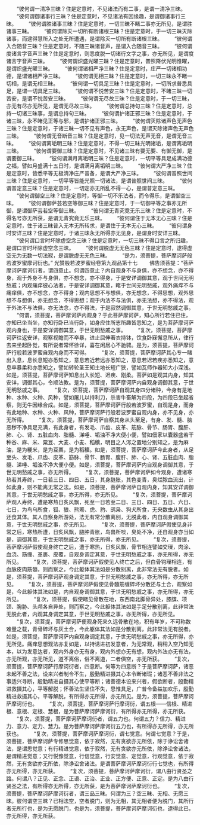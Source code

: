<!-- { "loadSidebar": true } -->
　　“彼何谓一清净三昧？住是定意时，不见诸法而有二事，是谓一清净三昧。
　　“彼何谓御诸事行三昧？住是定意时，不见诸法有因缘趣，是谓御诸事行三昧。
　　“彼何谓胜诸事三昧？住是定意时，一切三昧不睹二事亦无所见，是谓胜诸事三昧。
　　“彼何谓除灭一切所有断诸根三昧？住是定意时，于一切三昧灭除诸事，而逮得慧所入之处无所遭遇，是谓除灭一切所有断诸根三昧。
　　“彼何谓入合随音三昧？住是定意时，不随三昧诸音声，是谓入合随音三昧。
　　“彼何谓度诸言字音声三昧？住是定意时，则悉度脱一切诸行文字之事，亦无所见，是谓度诸言字音声三昧。
　　“彼何谓炽盛光曜三昧？住是定意时，普照降伏光明惟曜，是谓炽盛光曜三昧。
　　“彼何谓诸相严净三昧？住是定意时，庄严一切诸相功德，是谓诸相严净三昧。
　　“彼何谓无相三昧？住是定意时，一切三昧永不睹一切相，是谓无相三昧。
　　“彼何谓一切具足三昧？住是定意时，一切所求普悉具足，是谓一切具足三昧。
　　“彼何谓不悦苦安三昧？住是定意时，不睹三昧一切苦安，是谓不悦苦安三昧。
　　“彼何谓无尽故三昧？住是定意时，于一切三昧，亦无有尽亦无所见，是谓无尽故三昧。
　　“彼何谓总持句三昧？住是定意时，总持一切诸三昧事，是谓总持句三昧。
　　“彼何谓护诸正邪三昧？住是定意时，于诸三昧，永不睹见正等与邪，是谓护诸正邪三昧。
　　“彼何谓灭除诸声色无声色三昧？住是定意时，于诸三昧一切不见有声色，永无声色，是谓灭除诸声色无声色三昧。
　　“彼何谓无音断音三昧？住是定意时，见一切法无声无音，是谓无音三昧。
　　“彼何谓离垢明三昧？住是定意时，不得一切三昧光明诸垢，是谓离垢明三昧。
　　“彼何谓要御三昧？住是定意时，不见诸三昧有要无要、有御无御，是谓要御三昧。
　　“彼何谓满月离垢明三昧？住是定意时，一切平等具足成满功德之福，譬如月盛满十五日时，是谓满月离垢明三昧。
　　“彼何谓大严净三昧？住是定意时，皆悉平等无极清净庄严普备，是谓大严净三昧。
　　“彼何谓普照世间三昧？住是定意时，一切平等皆能光照一切诸法，是谓普照世间三昧。
　　“彼何谓普定意三昧？住是定意时，一切定亦无所乱不得一心，是谓普定意三昧。
　　“彼何谓御空三昧？住是定意时，等御一切不乐法者，而令得乐，是谓御空三昧。
　　“彼何谓御萨芸若空等御三昧？住是定意时，于一切御平等之事亦无所御，是谓御萨芸若空等御三昧。
　　“彼何谓无青究竟无乐三昧？住是定意时，不得名号亦无所获，是谓无青究竟无乐三昧。
　　“彼何谓住于无本无心三昧？住是定意时，住于诸三昧普入无本无所转求，是谓住于无本无心三昧。
　　“彼何谓身时安详三昧？住是定意时，于诸三昧永无所得亦无见身，是谓身时安详三昧。
　　“彼何谓口言时坏除虚空念三昧？住是定意时，一切三昧不得口言之所归趣，是谓口言时坏除虚空念三昧。
　　“彼何谓脱虚无无色三昧？住是定意时，逮得虚空无为无数一切法寂，是谓脱虚无无色三昧。
　　“是为，须菩提，菩萨摩诃萨般若波罗蜜摩诃衍也。”
光赞般若波罗蜜经卷第九观品第十七
　　佛告须菩提：“菩萨摩诃萨摩诃衍者，谓四意止。何谓四意止？内自观身不与身俱，亦不想念，亦不得身，观于外身不与身俱，亦不想念，亦不得身，于是安详调御其意，观于世间无明愁戚；内观痛痒彼心法者，于是安详调御其意，睹于世间无明愁戚，观外痛痒不与痛痒俱，亦不想念，亦不得身；观内思想不与想俱，亦无想念，不得思想，观外思想不与想俱，亦无想念，不得思想；观于内法不与法俱，亦无法想，亦不得法，观于外法不与法俱，亦无法念，亦不得法，于是寂然调御其意，于世无明愁戚之事。
　　“何谓，须菩提，菩萨摩诃萨内观身？于此菩萨摩诃萨，知心所行若住已住，亦知已坐当坐，亦知行卧已当行卧，如身应住所志所趣皆悉知之，是为菩萨摩诃萨观内身也，于是安详调御其意，于世无明愁戚之事。
　　“复次，须菩提，菩萨摩诃萨往返安详，观察视瞻而不卒暴，进止屈伸著衣持钵，饮食卧寐懈息所从，律行去来坐起卧觉，有所说者常怀徐详，喜在闲居心不驰骋。是为，须菩提，菩萨摩诃萨行般若波罗蜜自观内身而不可得。
　　“复次，须菩提，菩萨摩诃萨其心专一睹出入息，息长息短亦悉知之，意息若近若远亦悉知之，意息若迟若疾亦悉知之，意息卒暴柔和亦悉知之，譬如转轮圣王知土地长短广狭，譬如瓦师作器知大小深浅。如是，须菩提，菩萨摩诃萨知息出入长短、迟疾、刚柔。菩萨如是观其内身，知其安详，调御其心，令顺法教。是为，须菩提，菩萨摩诃萨内自观身调御其意，于世无明愁戚之事。
　　“复次，须菩提，菩萨摩诃萨自观其身四分诸种，今身有是地种、水种、火种、风种，譬如屠儿以持利刀，杀害牛畜解为四段，为四段已坐起省察，则无牛因缘合成。如是，须菩提，菩萨摩诃萨行般若波罗蜜，自观是身，而身有此地种、水种、火种、风种，菩萨摩诃萨行般若波罗蜜自观内身，亦不见身，亦无所得。
　　“复次，须菩提，菩萨摩诃萨自察其身从头至足，有身、发、髓、脑恶秽不净具足充满，有此身者，有发毛、爪齿、皮革、筋脉、骨节、肠胃、腹肝、肺、心、肾、五脏血肉、脂髓、涕唾、垢浊不净大便小便，譬如佃家以囊器盛若干种谷、麻、米、粟豆、大麦、小麦、稻穬，明目之人泻之置地分别知之，是为麻油，是为粳米，是为豆粟，是为稻穬。如是，须菩提，菩萨摩诃萨今此身者，从足至头、发毛、爪齿、皮革、筋脉、骨节、肠胃、腹肝、肺、心、肾、五脏血肉、脂髓、涕唾、垢浊不净大便小便。如是，须菩提，菩萨摩诃萨内自观身调御其意，于世无明愁戚之事，亦无所得。
　　“复次，须菩提，菩萨摩诃萨如今观身，遭诸寒热若其寿终，一日若三日、四日、五日，其身膖胀，其色变青，臭烂脓血流出，计如此身，则不能离无常之法。如是，须菩提，菩萨摩诃萨自观内身，知其安详调御其意，于世无明愁戚之事，亦无所得，亦无所见。
　　“复次，须菩提，菩萨摩诃萨观人寿终，遭是寒热日炙风飘，死至一日若至二日、三日、四日、五日、六日、七日，为鸟乌所食，狐、狼、熊罴、虎、豹、鸱枭、狗犬所食，无央数虫从其身出还食其体。其人自察身所游处，法无有常分散离别，无脱此者，内自观身调御其意，于世无明愁戚之事，亦无所见。
　　“复次，须菩提，菩萨摩诃萨假使见身非常之后，寒热所遭，日炙风飘，膖肿青胀，鸟兽所啖，臭处不净，还自观身亦当如是，调御其意，于世无明愁戚之事，亦无所得，亦无所见。
　　“复次，须菩提，菩萨摩诃萨假使观身终亡之后，遭于寒热，日炙风飘，骨节相连譬如交璅，肉涂、血浇、筋缠、革裹、皮覆，自观身调定其意，于世无明愁戚之事，亦无所得，亦无所见。
　　“复次，须菩提，菩萨摩诃萨假使见人终亡之后，但白骨钩璅相连，有血脉皮肉筋髓，则而察之，今此躯体其法如是分散别离，此非常法无有脱者。如是，须菩提，菩萨摩诃萨观身调定其意，于世无明愁戚之事，亦无所得，亦无所见。
　　“复次，须菩提，菩萨摩诃萨假使见骨髓筋缠碎坏分散还与土合，观察如是，今此躯体其法如是，内自观身调御其意，于世无明愁戚之事，亦无所得，亦无所见。
　　“复次，须菩提，假使睹见骨散在地，东西南北脚骨异处，膝膑、项颈、胸胁、头颅各自异处，则而察之，今此躯体其法如是手足分散别离，此非常法无脱此者，内观其身调定其意，于世无明愁戚之事，亦无所得，亦无所见。
　　“复次，须菩提，菩萨摩诃萨便观身死来久远骨散在地，积有年岁，不可称数难量之载，青骨碎坏与灰土合，今此躯体其法如是分散别离，此非常法无有脱者。如是，须菩提，菩萨摩诃萨内自观身调定其意，于世无明愁戚之事，亦无所得，亦无所见。痛痒思想观法亦复如是，以持诱进初发意者，为无常观，稍稍入空乃知无本，以为发意达者，观内外身亦无有身，观内外想亦无有想，观内外法亦无有法，亦无所观，亦无所见，道不离俗，俗不离道，二者俱空，亦无所获。
　　“复次，须菩提，菩萨摩诃萨行摩诃衍者，四意断。何等为四意断？于是菩萨摩诃萨，诸恶未起不善之法，设来兴者制令不生，殷勤精进摄其心本令断诸瑕；诸恶不善非法之事适兴寻断，殷勤精进自摄其心使平等断；诸善德本设来兴者，假欲断者，殷勤精进救摄其心，平等解脱；怀善法生坚住不失，思惟具足，广普令备益加欢乐，殷勤精进救摄其心，平等解脱，有所得亦无所得，亦无所见。是为，须菩提，菩萨摩诃萨摩诃衍也。
　　“复次，须菩提，菩萨摩诃萨行摩诃衍，谓五根——信根、精进根、意根、定根、慧根，是为菩萨摩诃萨摩诃衍，有所得亦无所得，亦无所获。
　　“复次，须菩提，菩萨摩诃萨摩诃衍者，谓五力也。何谓五力？信力、精进力、意力、定力、慧力。是为菩萨摩诃萨摩诃衍五力也，有所得亦无所得，亦无所获也。
　　“复次，须菩提，菩萨摩诃萨摩诃衍，谓七觉意。何谓七觉意？于是，须菩提，菩萨摩诃萨专修思觉意，依于寂然，无有贪欲亦无所依，除于诤讼舍诸法，是谓思觉意；有行精进觉意，依于寂然，无有贪欲亦无所依，除诤讼舍诸法，是谓精进觉意；又行悦豫觉意，行信觉意，行安觉意、定觉意，行观觉意，依于寂然，无有贪欲亦无所依，除诤讼舍诸法。是谓菩萨摩诃萨摩诃衍行七觉也，有所得亦无所得，亦无所获。
　　“复次，须菩提，菩萨摩诃萨摩诃衍，谓八由行贤圣之路。何谓八？正见、正念、正语、正治、正业、正方便、正意、正定。是为八由行贤圣之法，有所得亦无所得，亦无所获，是为菩萨摩诃萨摩诃衍也。
　　“复次，须菩提，菩萨摩诃萨摩诃衍者，谓三品三昧。何谓为三？空三昧、无相、无愿三昧。彼何谓空三昧？已相法空，空者脱门，则为无相，其无相者便为脱门，其所行者无所行也，是为无愿脱门，也是为，须菩提，菩萨摩诃萨摩诃衍也，逮得此已，亦无所得，亦无所获。
